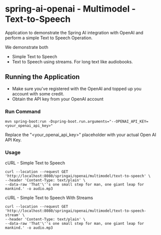 # spring-ai-openai - Multimodel - Text-to-Speech

Application to demonstrate the Spring AI integration with OpenAI and perform a simple Text to Speech Operation.

We demonstrate both 
- Simple Text to Speech  
- Text to Speech using streams. For long text like audiobooks. 

## Running the Application 
- Make sure you've registered with the OpenAI and topped up you account with some credit.
- Obtain the API key from your OpenAI account

### Run Command
```
mvn spring-boot:run -Dspring-boot.run.arguments="--OPENAI_API_KEY=<your_openai_api_key>"
```

Replace the "<your_openai_api_key>" placeholder with your actual Open AI API Key.

### Usage 

cURL - Simple Text to Speech
```
curl --location --request GET 'http://localhost:8080/springai/openai/multimodel/text-to-speech' \
--header 'Content-Type: text/plain' \
--data-raw 'That'\''s one small step for man, one giant leap for mankind.' -o audio.mp3
```

cURL - Simple Text to Speech With Streams 
```
curl --location --request GET 'http://localhost:8080/springai/openai/multimodel/text-to-speech-stream' \
--header 'Content-Type: text/plain' \
--data-raw 'That'\''s one small step for man, one giant leap for mankind.' -o audio.mp3
```

